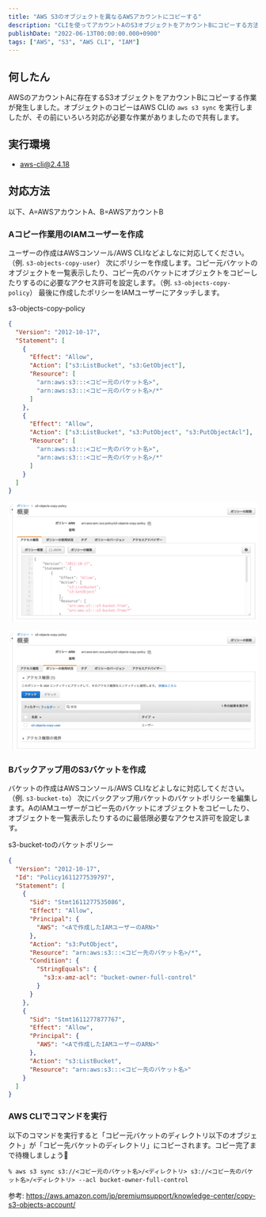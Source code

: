 ```yaml
---
title: "AWS S3のオブジェクトを異なるAWSアカウントにコピーする"
description: "CLIを使ってアカウントAのS3オブジェクトをアカウントBにコピーする方法を解説しました。IAMユーザーやバケットポリシーの設定手順も記載しました。"
publishDate: "2022-06-13T00:00:00.000+0900"
tags: ["AWS", "S3", "AWS CLI", "IAM"]
---
```


## 何したん

AWSのアカウントAに存在するS3オブジェクトをアカウントBにコピーする作業が発生しました。オブジェクトのコピーはAWS CLIの `aws s3 sync` を実行しましたが、その前にいろいろ対応が必要な作業がありましたので共有します。

## 実行環境

- aws-cli@2.4.18

## 対応方法

以下、A=AWSアカウントA、B=AWSアカウントB

### Aコピー作業用のIAMユーザーを作成

ユーザーの作成はAWSコンソール/AWS CLIなどよしなに対応してください。（例. `s3-objects-copy-user`）
次にポリシーを作成します。コピー元バケットのオブジェクトを一覧表示したり、コピー先のバケットにオブジェクトをコピーしたりするのに必要なアクセス許可を設定します。（例. `s3-objects-copy-policy`）
最後に作成したポリシーをIAMユーザーにアタッチします。

s3-objects-copy-policy

```json
{
  "Version": "2012-10-17",
  "Statement": [
    {
      "Effect": "Allow",
      "Action": ["s3:ListBucket", "s3:GetObject"],
      "Resource": [
        "arn:aws:s3:::<コピー元のバケット名>",
        "arn:aws:s3:::<コピー元のバケット名>/*"
      ]
    },
    {
      "Effect": "Allow",
      "Action": ["s3:ListBucket", "s3:PutObject", "s3:PutObjectAcl"],
      "Resource": [
        "arn:aws:s3:::<コピー先のバケット名>",
        "arn:aws:s3:::<コピー先のバケット名>/*"
      ]
    }
  ]
}
```

![](../../assets/images/post/0fdd8971c08a-20220613.png)

![](../../assets/images/post/628664786a5b-20220613.png)

### Bバックアップ用のS3バケットを作成

バケットの作成はAWSコンソール/AWS CLIなどよしなに対応してください。（例. `s3-bucket-to`）
次にバックアップ用バケットのバケットポリシーを編集します。AのIAMユーザーがコピー先のバケットにオブジェクトをコピーしたり、オブジェクトを一覧表示したりするのに最低限必要なアクセス許可を設定します。

s3-bucket-toのバケットポリシー

```json
{
  "Version": "2012-10-17",
  "Id": "Policy1611277539797",
  "Statement": [
    {
      "Sid": "Stmt1611277535086",
      "Effect": "Allow",
      "Principal": {
        "AWS": "<Aで作成したIAMユーザーのARN>"
      },
      "Action": "s3:PutObject",
      "Resource": "arn:aws:s3:::<コピー先のバケット名>/*",
      "Condition": {
        "StringEquals": {
          "s3:x-amz-acl": "bucket-owner-full-control"
        }
      }
    },
    {
      "Sid": "Stmt1611277877767",
      "Effect": "Allow",
      "Principal": {
        "AWS": "<Aで作成したIAMユーザーのARN>"
      },
      "Action": "s3:ListBucket",
      "Resource": "arn:aws:s3:::<コピー先のバケット名>"
    }
  ]
}
```

### AWS CLIでコマンドを実行

以下のコマンドを実行すると「コピー元バケットのディレクトリ以下のオブジェクト」が「コピー先バケットのディレクトリ」にコピーされます。コピー完了まで待機しましょう🛌

```shell
% aws s3 sync s3://<コピー元のバケット名>/<ディレクトリ> s3://<コピー先のバケット名>/<ディレクトリ> --acl bucket-owner-full-control
```

参考: https://aws.amazon.com/jp/premiumsupport/knowledge-center/copy-s3-objects-account/
